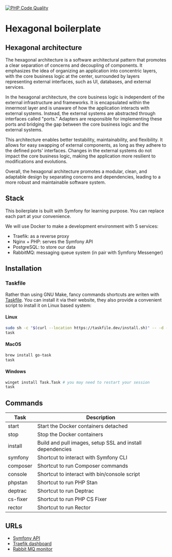 [![PHP Code Quality](https://github.com/clementvtrd/boilerplate-hexagonal/actions/workflows/api.yaml/badge.svg?branch=develop)](https://github.com/clementvtrd/boilerplate-hexagonal/actions/workflows/api.yaml)

# Hexagonal boilerplate

## Hexagonal architecture

The hexagonal architecture is a software architectural pattern that promotes a clear separation of concerns and decoupling of components. It emphasizes the idea of organizing an application into concentric layers, with the core business logic at the center, surrounded by layers representing external interfaces, such as UI, databases, and external services.

In the hexagonal architecture, the core business logic is independent of the external infrastructure and frameworks. It is encapsulated within the innermost layer and is unaware of how the application interacts with external systems. Instead, the external systems are abstracted through interfaces called "ports." Adapters are responsible for implementing these ports and bridging the gap between the core business logic and the external systems.

This architecture enables better testability, maintainability, and flexibility. It allows for easy swapping of external components, as long as they adhere to the defined ports' interfaces. Changes in the external systems do not impact the core business logic, making the application more resilient to modifications and evolutions.

Overall, the hexagonal architecture promotes a modular, clean, and adaptable design by separating concerns and dependencies, leading to a more robust and maintainable software system.

## Stack

This boilerplate is built with Symfony for learning purpose. You can replace each part at your convenience.

We will use Docker to make a development environment with 5 services:

- Traefik: as a reverse proxy
- Nginx + PHP: serves the Symfony API
- PostgreSQL: to store our data
- RabbitMQ: messaging queue system (in pair with Symfony Messenger)

## Installation

### Taskfile

Rather than using GNU Make, fancy commands shortcuts are writen with [Taskfile](https://taskfile.dev/). You can install it via their website, they also provide a convenient script to install it on Linux based system:

#### Linux

```sh
sudo sh -c "$(curl --location https://taskfile.dev/install.sh)" -- -d -b /usr/local/bin
task
```

#### MacOS

```sh
brew install go-task
task
```

#### Windows

```sh
winget install Task.Task # you may need to restart your session
task
```

## Commands

| Task     | Description                                               |
|----------|-----------------------------------------------------------|
| start    | Start the Docker containers detached                      |
| stop     | Stop the Docker containers                                |
| install  | Build and pull images, setup SSL and install dependencies |
| symfony  | Shortcut to interact with Symfony CLI                     |
| composer | Shortcut to run Composer commands                         |
| console  | Shortcut to interact with bin/console script              |
| phpstan  | Shortcut to run PHP Stan                                  |
| deptrac  | Shortcut to run Deptrac                                   |
| cs-fixer | Shortcut to run PHP CS Fixer                              |
| rector   | Shortcut to run Rector                                    |

## URLs

- [Symfony API](https://api.app.localhost)
- [Traefik dashboard](https://traefik.app.localhost)
- [Rabbit MQ monitor](https://rabbitmq.app.localhost)
